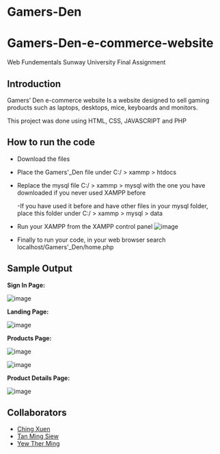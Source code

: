 # Gamers-Den

# Gamers-Den-e-commerce-website 
Web Fundementals Sunway University Final Assignment 


## Introduction
Gamers’ Den e-commerce website Is a website designed to sell gaming products such as laptops, desktops, mice, keyboards and monitors. 

This project was done using HTML, CSS, JAVASCRIPT and PHP


## How to run the code
- Download the files 
- Place the Gamers'_Den file under C:/ > xammp > htdocs
- Replace the mysql file C:/ > xammp > mysql with the one you have downloaded if you never used XAMPP before

  -If you have used it before and have other files in your mysql folder, place this folder under C:/ > xammp > mysql > data
- Run your XAMPP from the XAMPP control panel 
![image](https://user-images.githubusercontent.com/111338450/184835586-f364c388-3660-4a46-b14d-4a75894df72a.png)

- Finally to run your code, in your web browser search localhost/Gamers'_Den/home.php







## Sample Output

**Sign In Page:**  


![image](https://user-images.githubusercontent.com/111338450/184821553-88d94710-35fb-455e-b9b1-35657d0e91e3.png)




**Landing Page:**


![image](https://user-images.githubusercontent.com/111338450/184821868-4dc776d9-6a93-4187-af5c-751b5794bfe9.png)




**Products Page:**


![image](https://user-images.githubusercontent.com/111338450/184821489-90c60389-046c-4c76-84e6-af96b0023116.png)


![image](https://user-images.githubusercontent.com/111338450/184822029-76d5d371-2bef-4f25-8ee6-1ea320843fce.png)


**Product Details Page:**


![image](https://user-images.githubusercontent.com/111338450/184834283-19298608-91bd-4270-b3b6-f0105fb2c33b.png)


## Collaborators
- [Ching Xuen](https://github.com/muchenthusiast)
- [Tan Ming Siew](https://github.com/TmS1108)
- [Yew Ther Ming](https://github.com/ThrMing)


